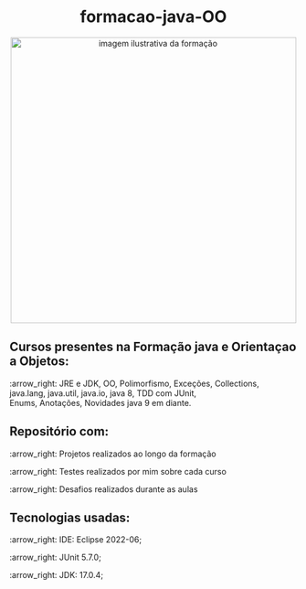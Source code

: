 # <h1 align="center">formacao-java-OO</h1>

<p align="center">
     <img alt="imagem ilustrativa da formação" src="https://user-images.githubusercontent.com/112354693/216942197-44c3d315-4f3b-45b9-a2ff-f4be1bc75da9.jpg" width="500">
</p>

## Cursos presentes na Formação java e Orientaçao a Objetos:

<p>:arrow_right: JRE e JDK, OO, Polimorfismo, Exceções, Collections, <br> 
java.lang, java.util, java.io, java 8, TDD com JUnit, <br>
Enums, Anotações, Novidades java 9 em diante.</p>

## Repositório com:

<p>:arrow_right: Projetos realizados ao longo da formação</p>
<p>:arrow_right: Testes realizados por mim sobre cada curso</p>
<p>:arrow_right: Desafios realizados durante as aulas</p>

## Tecnologias usadas:

<p>:arrow_right: IDE: Eclipse 2022-06;</p>
<p>:arrow_right: JUnit 5.7.0;</p>
<p>:arrow_right: JDK: 17.0.4;</p>
